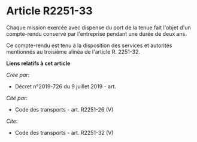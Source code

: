 # Article R2251-33

Chaque mission exercée avec dispense du port de la tenue fait l'objet d'un compte-rendu conservé par l'entreprise pendant une
durée de deux ans. 

Ce compte-rendu est tenu à la disposition des services et autorités mentionnés au troisième alinéa de l'article R. 2251-32.

**Liens relatifs à cet article**

_Créé par_:

  - Décret n°2019-726 du 9 juillet 2019 - art.

_Cité par_:

  - Code des transports - art. R2251-26 (V)

_Cite_:

  - Code des transports - art. R2251-32 (V)

